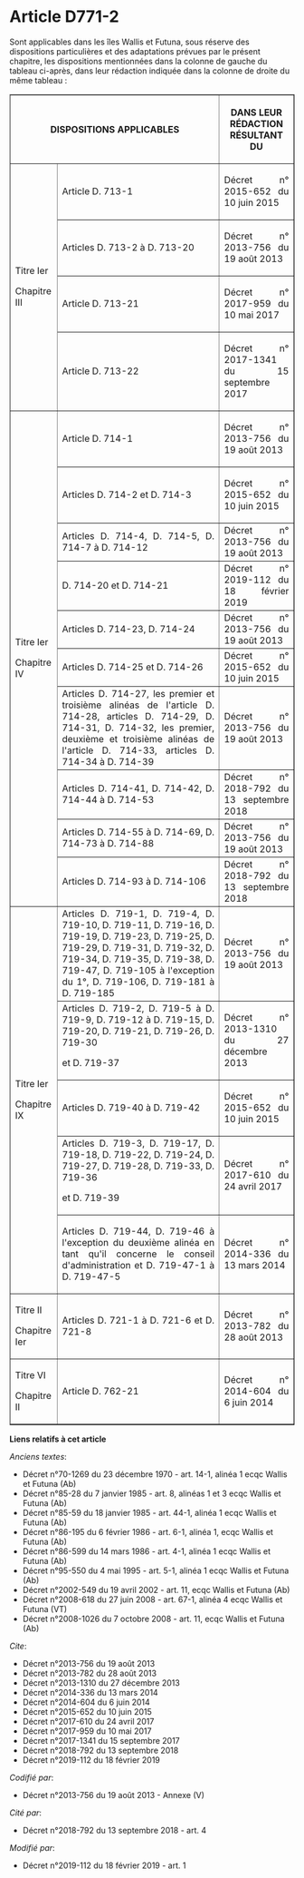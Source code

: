 # Article D771-2

Sont applicables dans les îles Wallis et Futuna, sous réserve des  dispositions particulières et des adaptations prévues par
le présent chapitre, les dispositions mentionnées dans la colonne de gauche du tableau ci-après, dans leur rédaction indiquée
dans la colonne de droite du même tableau : 

<table border="1">
  <tbody>
    <tr>
      <th colspan="2">

DISPOSITIONS APPLICABLES</th>
      <th>

DANS LEUR RÉDACTION RÉSULTANT DU</th>
    </tr>
    <tr>
      <td align="justify" rowspan="4">

Titre Ier

Chapitre III</td>
      <td align="justify">

Article D. 713-1 </td>
      <td align="justify">

Décret n° 2015-652 du 10 juin 2015</td>
    </tr>
    <tr>
      <td align="justify">Articles D. 713-2 à D. 713-20</td>
      <td align="justify">

Décret n° 2013-756 du 19 août 2013</td>
    </tr>
    <tr>
      <td align="justify">Article D. 713-21</td>
      <td align="justify">

Décret n° 2017-959 du 10 mai 2017 </td>
    </tr>
    <tr>
      <td align="justify">Article D. 713-22</td>
      <td align="justify">

Décret n° 2017-1341 du 15 septembre 2017 </td>
    </tr>
    <tr>
      <td rowspan="10" align="justify">

Titre Ier

Chapitre IV</td>
      <td align="justify">

Article D. 714-1</td>
      <td align="justify">

Décret n° 2013-756 du 19 août 2013</td>
    </tr>
    <tr>
      <td align="justify">

Articles D. 714-2 et D. 714-3</td>
      <td align="justify">

Décret n° 2015-652 du 10 juin 2015</td>
    </tr>
    <tr>
      <td align="justify">Articles D. 714-4, D. 714-5, D. 714-7 à D. 714-12</td>
      <td align="justify">Décret n° 2013-756 du 19 août 2013</td>
    </tr>
    <tr>
      <td align="justify">D. 714-20 et D. 714-21</td>
      <td align="justify">Décret n° 2019-112 du 18 février 2019</td>
    </tr>
    <tr>
      <td align="justify">Articles D. 714-23, D. 714-24</td>
      <td align="justify">Décret n° 2013-756 du 19 août 2013</td>
    </tr>
    <tr>
      <td align="justify">Articles D. 714-25 et D. 714-26</td>
      <td align="justify">Décret n° 2015-652 du 10 juin 2015</td>
    </tr>
    <tr>
      <td align="justify">Articles D. 714-27, les premier et troisième alinéas de l'article D. 714-28, articles D. 714-29, D.
714-31, D. 714-32, les premier, deuxième et troisième alinéas de l'article D. 714-33, articles D. 714-34 à D. 714-39</td>
      <td align="justify">Décret n° 2013-756 du 19 août 2013</td>
    </tr>
    <tr>
      <td align="justify">Articles D. 714-41, D. 714-42, D. 714-44 à D. 714-53</td>
      <td align="justify">Décret n° 2018-792 du 13 septembre 2018</td>
    </tr>
    <tr>
      <td align="justify">Articles D. 714-55 à D. 714-69, D. 714-73 à D. 714-88</td>
      <td align="justify">Décret n° 2013-756 du 19 août 2013</td>
    </tr>
    <tr>
      <td align="justify">Articles D. 714-93 à D. 714-106</td>
      <td align="justify">Décret n° 2018-792 du 13 septembre 2018</td>
    </tr>
    <tr>
      <td rowspan="5" align="justify">

Titre Ier

Chapitre IX</td>
      <td align="justify">Articles D. 719-1, D. 719-4, D. 719-10, D. 719-11, D. 719-16, D. 719-19, D. 719-23, D. 719-25, D.
719-29, D. 719-31, D. 719-32, D. 719-34, D. 719-35, D. 719-38, D. 719-47, D. 719-105 à l'exception du 1°, D. 719-106, D.
719-181 à D. 719-185</td>
      <td align="justify"> Décret n° 2013-756 du 19 août 2013 </td>
    </tr>
    <tr>
      <td align="justify">Articles D. 719-2, D. 719-5 à D. 719-9, D. 719-12 à D. 719-15, D. 719-20, D. 719-21, D. 719-26, D.
719-30

et D. 719-37</td>
      <td align="justify"> Décret n° 2013-1310 du 27 décembre 2013 </td>
    </tr>
    <tr>
      <td align="justify">Articles D. 719-40 à D. 719-42</td>
      <td align="justify">

Décret n° 2015-652 du 10 juin 2015 </td>
    </tr>
    <tr>
      <td align="justify">Articles D. 719-3, D. 719-17, D. 719-18, D. 719-22, D. 719-24, D. 719-27, D. 719-28, D. 719-33, D.
719-36

et D. 719-39</td>
      <td align="justify">Décret n° 2017-610 du 24 avril 2017</td>
    </tr>
    <tr>
      <td align="justify">

Articles D. 719-44, D. 719-46 à l'exception du deuxième alinéa en tant qu'il concerne le conseil d'administration et D.
719-47-1 à D. 719-47-5</td>
      <td align="justify">

Décret n° 2014-336 du 13 mars 2014</td>
    </tr>
    <tr>
      <td align="justify">

Titre II

Chapitre Ier</td>
      <td align="justify">

Articles D. 721-1 à D. 721-6 et D. 721-8</td>
      <td align="justify">

Décret n° 2013-782 du 28 août 2013</td>
    </tr>
    <tr>
      <td align="justify">

Titre VI

Chapitre II</td>
      <td align="justify">

Article D. 762-21</td>
      <td align="justify">

Décret n° 2014-604 du 6 juin 2014</td>
    </tr>
  </tbody>
</table>

**Liens relatifs à cet article**

_Anciens textes_:

  - Décret n°70-1269 du 23 décembre 1970 - art. 14-1, alinéa 1 ecqc Wallis et Futuna (Ab)
  - Décret n°85-28 du 7 janvier 1985 - art. 8, alinéas 1 et 3 ecqc Wallis et Futuna (Ab)
  - Décret n°85-59 du 18 janvier 1985 - art. 44-1, alinéa 1 ecqc Wallis et Futuna (Ab)
  - Décret n°86-195 du 6 février 1986 - art. 6-1, alinéa 1, ecqc Wallis et Futuna (Ab)
  - Décret n°86-599 du 14 mars 1986 - art. 4-1, alinéa 1 ecqc Wallis et Futuna (Ab)
  - Décret n°95-550 du 4 mai 1995 - art. 5-1, alinéa 1 ecqc Wallis et Futuna (Ab)
  - Décret n°2002-549 du 19 avril 2002 - art. 11, ecqc Wallis et Futuna (Ab)
  - Décret n°2008-618 du 27 juin 2008 - art. 67-1, alinéa 4 ecqc Wallis et Futuna (VT)
  - Décret n°2008-1026 du 7 octobre 2008 - art. 11, ecqc Wallis et Futuna (Ab)

_Cite_:

  - Décret n°2013-756 du 19 août 2013
  - Décret n°2013-782 du 28 août 2013
  - Décret n°2013-1310 du 27 décembre 2013
  - Décret n°2014-336 du 13 mars 2014
  - Décret n°2014-604 du 6 juin 2014
  - Décret n°2015-652 du 10 juin 2015
  - Décret n°2017-610 du 24 avril 2017
  - Décret n°2017-959 du 10 mai 2017
  - Décret n°2017-1341 du 15 septembre 2017
  - Décret n°2018-792 du 13 septembre 2018
  - Décret n°2019-112 du 18 février 2019

_Codifié par_:

  - Décret n°2013-756 du 19 août 2013 -  Annexe (V)

_Cité par_:

  - Décret n°2018-792 du 13 septembre 2018 - art. 4

_Modifié par_:

  - Décret n°2019-112 du 18 février 2019 - art. 1
